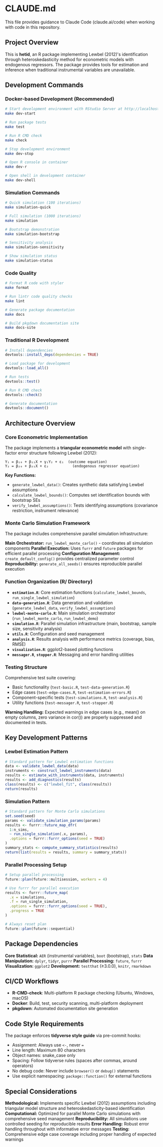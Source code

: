 # CLAUDE.md

This file provides guidance to Claude Code (claude.ai/code) when working with code in this repository.

## Project Overview

This is **hetid**, an R package implementing Lewbel (2012)'s identification through heteroskedasticity method for econometric models with endogenous regressors. The package provides tools for estimation and inference when traditional instrumental variables are unavailable.

## Development Commands

### Docker-based Development (Recommended)
```bash
# Start development environment with RStudio Server at http://localhost:8787
make dev-start

# Run package tests
make test

# Run R CMD check
make check

# Stop development environment
make dev-stop

# Open R console in container
make dev-r

# Open shell in development container
make dev-shell
```

### Simulation Commands
```bash
# Quick simulation (100 iterations)
make simulation-quick

# Full simulation (1000 iterations)
make simulation

# Bootstrap demonstration
make simulation-bootstrap

# Sensitivity analysis
make simulation-sensitivity

# Show simulation status
make simulation-status
```

### Code Quality
```bash
# Format R code with styler
make format

# Run lintr code quality checks
make lint

# Generate package documentation
make docs

# Build pkgdown documentation site
make docs-site
```

### Traditional R Development
```r
# Install dependencies
devtools::install_deps(dependencies = TRUE)

# Load package for development
devtools::load_all()

# Run tests
devtools::test()

# Run R CMD check
devtools::check()

# Generate documentation
devtools::document()
```

## Architecture Overview

### Core Econometric Implementation

The package implements a **triangular econometric model** with single-factor error structure following Lewbel (2012):

```
Y₁ = β₁₀ + β₁₁X + γ₁Y₂ + ε₁  (outcome equation)
Y₂ = β₂₀ + β₂₁X + ε₂           (endogenous regressor equation)
```

**Key Functions:**
- `generate_lewbel_data()`: Creates synthetic data satisfying Lewbel assumptions
- `calculate_lewbel_bounds()`: Computes set identification bounds with bootstrap SEs
- `verify_lewbel_assumptions()`: Tests identifying assumptions (covariance restriction, instrument relevance)

### Monte Carlo Simulation Framework

The package includes comprehensive parallel simulation infrastructure:

**Main Orchestrator:** `run_lewbel_monte_carlo()` - coordinates all simulation components
**Parallel Execution:** Uses `furrr` and `future` packages for efficient parallel processing
**Configuration Management:** `create_default_config()` provides centralized parameter control
**Reproducibility:** `generate_all_seeds()` ensures reproducible parallel execution

### Function Organization (R/ Directory)

- **`estimation.R`**: Core estimation functions (`calculate_lewbel_bounds`, `run_single_lewbel_simulation`)
- **`data-generation.R`**: Data generation and validation (`generate_lewbel_data`, `verify_lewbel_assumptions`)
- **`lewbel-monte-carlo.R`**: Main simulation orchestrator (`run_lewbel_monte_carlo`, `run_lewbel_demo`)
- **`simulation.R`**: Parallel simulation infrastructure (main, bootstrap, sample size, sensitivity analysis)
- **`utils.R`**: Configuration and seed management
- **`analysis.R`**: Results analysis with performance metrics (coverage, bias, RMSE)
- **`visualization.R`**: ggplot2-based plotting functions
- **`messager.R`**, **`stopper.R`**: Messaging and error handling utilities

### Testing Structure

Comprehensive test suite covering:
- Basic functionality (`test-basic.R`, `test-data-generation.R`)
- Edge cases (`test-edge-cases.R`, `test-estimation-errors.R`)
- Component-specific tests (`test-simulations.R`, `test-analysis.R`)
- Utility functions (`test-messager.R`, `test-stopper.R`)

**Warning Handling:** Expected warnings in edge cases (e.g., mean() on empty columns, zero variance in cor()) are properly suppressed and documented in tests.

## Key Development Patterns

### Lewbel Estimation Pattern
```r
# Standard pattern for Lewbel estimation functions
data <- validate_lewbel_data(data)
instruments <- construct_lewbel_instruments(data)
results <- estimate_with_instruments(data, instruments)
results <- add_diagnostics(results)
class(results) <- c("lewbel_fit", class(results))
return(results)
```

### Simulation Pattern
```r
# Standard pattern for Monte Carlo simulations
set.seed(seed)
params <- validate_simulation_params(params)
results <- furrr::future_map_dfr(
  1:n_sims,
  ~ run_single_simulation(.x, params),
  .options = furrr::furrr_options(seed = TRUE)
)
summary_stats <- compute_summary_statistics(results)
return(list(results = results, summary = summary_stats))
```

### Parallel Processing Setup
```r
# Setup parallel processing
future::plan(future::multisession, workers = 4)

# Use furrr for parallel execution
results <- furrr::future_map(
  .x = simulations,
  .f = run_single_simulation,
  .options = furrr::furrr_options(seed = TRUE),
  .progress = TRUE
)

# Always reset plan
future::plan(future::sequential)
```

## Package Dependencies

**Core Statistical:** `AER` (instrumental variables), `boot` (bootstrap), `stats`
**Data Manipulation:** `dplyr`, `tidyr`, `purrr`
**Parallel Processing:** `future`, `furrr`
**Visualization:** `ggplot2`
**Development:** `testthat` (≥3.0.0), `knitr`, `rmarkdown`

## CI/CD Workflows

- **R-CMD-check**: Multi-platform R package checking (Ubuntu, Windows, macOS)
- **Docker**: Build, test, security scanning, multi-platform deployment
- **pkgdown**: Automated documentation site generation

## Code Style Requirements

The package enforces **tidyverse style guide** via pre-commit hooks:
- Assignment: Always use `<-`, never `=`
- Line length: Maximum 80 characters
- Object names: snake_case only
- Spacing: Follow tidyverse rules (spaces after commas, around operators)
- No debug code: Never include `browser()` or `debug()` statements
- Use explicit namespacing: `package::function()` for external functions

## Special Considerations

**Methodological:** Implements specific Lewbel (2012) assumptions including triangular model structure and heteroskedasticity-based identification
**Computational:** Optimized for parallel Monte Carlo simulations with comprehensive seed management
**Reproducibility:** All simulations use controlled seeding for reproducible results
**Error Handling:** Robust error handling throughout with informative error messages
**Testing:** Comprehensive edge case coverage including proper handling of expected warnings
